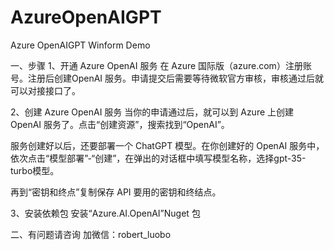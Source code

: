 # AzureOpenAIGPT
Azure OpenAIGPT Winform Demo

一、步骤
1、开通 Azure OpenAI 服务
在 Azure 国际版（azure.com）注册账号。注册后创建OpenAI 服务。申请提交后需要等待微软官方审核，审核通过后就可以对接接口了。

2、创建 Azure OpenAI 服务
当你的申请通过后，就可以到 Azure 上创建 OpenAI 服务了。点击“创建资源”，搜索找到“OpenAI”。

服务创建好以后，还要部署一个 ChatGPT 模型。在你创建好的 OpenAI 服务中，依次点击“模型部署”-“创建”，在弹出的对话框中填写模型名称，选择gpt-35-turbo模型。

再到“密钥和终点”复制保存 API 要用的密钥和终结点。

3、安装依赖包
安装“Azure.AI.OpenAI”Nuget 包

二、有问题请咨询
加微信：robert_luobo
